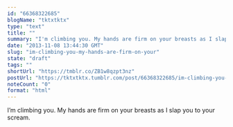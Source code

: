```yaml
---
id: "66368322685"
blogName: "tktxtktx"
type: "text"
title: ""
summary: "I'm climbing you. My hands are firm on your breasts as I slap you to your scream. "
date: "2013-11-08 13:44:30 GMT"
slug: "im-climbing-you-my-hands-are-firm-on-your"
state: "draft"
tags: ""
shortUrl: "https://tmblr.co/ZB1w8qzpt3nz"
postUrl: "https://tktxtktx.tumblr.com/post/66368322685/im-climbing-you-my-hands-are-firm-on-your"
noteCount: "0"
format: "html"
---
```


I’m climbing you. My hands are firm on your breasts as I slap you to your scream.